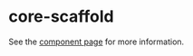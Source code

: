 core-scaffold
=============

See the [component page](https://polymer-project.org/docs/elements/core-elements.html#core-scaffold) for more information.
